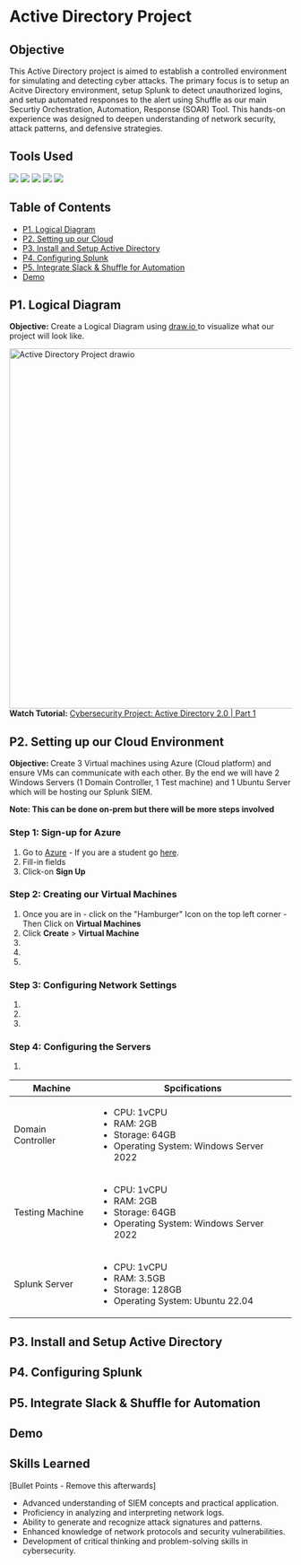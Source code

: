 # Active Directory Project

## Objective
This Active Directory project is aimed to establish a controlled environment for simulating and detecting cyber attacks. The primary focus is to setup an Acitve Directory environment, setup Splunk to detect unauthorized logins, and setup automated responses to the alert using Shuffle as our main Securtiy Orchestration, Automation, Response (SOAR) Tool. This hands-on experience was designed to deepen understanding of network security, attack patterns, and defensive strategies.



## Tools Used
<p>
  <img src="https://img.shields.io/badge/-Splunk-000000?&style=for-the-badge&logo=Splunk&logoColor=white" />
  <img src="https://img.shields.io/badge/-Windows%20Server-737373?&style=for-the-badge&logo=Microsoft&logoColor=white" />
  <img src="https://img.shields.io/badge/-Ubuntu%20Server-E95420?&style=for-the-badge&logo=Ubuntu&logoColor=white" />
  <img src="https://img.shields.io/badge/-Slack-4A154B?&style=for-the-badge&logo=Slack&logoColor=white" />
  <img src="https://img.shields.io/badge/-Azure-0078D4?&style=for-the-badge&logo=Microsoft%20Azure&logoColor=white" />


</p>

## Table of Contents
- <a href="https://github.com/jonasm2-cs/Active-Directory-Project/blob/main/README.md#p1-logical-diagram">P1. Logical Diagram</a>
- <a href="https://github.com/jonasm2-cs/Active-Directory-Project/blob/main/README.md#p2-setting-up-our-cloud">P2. Setting up our Cloud</a>
- <a href="https://github.com/jonasm2-cs/Active-Directory-Project/blob/main/README.md#p3-install-and-setup-active-directory">P3. Install and Setup Active Directory</a>
- <a href="https://github.com/jonasm2-cs/Active-Directory-Project/blob/main/README.md#p4-configuring-splunk">P4. Configuring Splunk</a>
- <a href="https://github.com/jonasm2-cs/Active-Directory-Project/blob/main/README.md#p5-integrate-slack--shuffle-for-automation">P5. Integrate Slack & Shuffle for Automation</a>
- <a href="https://google.com">Demo</a>



## P1. Logical Diagram
<p><b>Objective:</b> Create a Logical Diagram using <a href ="https://app.diagrams.net/">draw.io </a> to visualize what our project will look like.</p>
<img width="1027" height="642" alt="Active Directory Project drawio" src="https://github.com/user-attachments/assets/6511a62c-539d-4b23-9382-dd63854f7ee5" />
<b>Watch Tutorial:</b> <a href="https://www.youtube.com/watch?v=1nX6_Nlly-4&ab_channel=MyDFIR"> Cybersecurity Project: Active Directory 2.0 | Part 1 </a>

## P2. Setting up our Cloud Environment
<p><b>Objective: </b> Create 3 Virtual machines using Azure (Cloud platform) and ensure VMs can communicate with each other. By the end we will have 2 Windows Servers (1 Domain Controller, 1 Test machine) and 1 Ubuntu Server which will be hosting our Splunk SIEM.</p><strong>Note: This can be done on-prem but there will be more steps involved</strong>

### Step 1: Sign-up for Azure
1. Go to [Azure](https://azure.microsoft.com/en-ca/pricing/purchase-options/azure-account) - If you are a student go [here](https://azure.microsoft.com/en-us/free/students).
3. Fill-in fields 
4. Click-on **Sign Up**

### Step 2: Creating our Virtual Machines
1. Once you are in - click on the "Hamburger" Icon on the top left corner - Then Click on **Virtual Machines**
2. Click **Create** > **Virtual Machine**
3. 
4. 
5. 


### Step 3: Configuring Network Settings
1. 
2. 
3. 

### Step 4: Configuring the Servers
1. 
| Machine | Spcifications |
|-------------------|--------------------|
| Domain Controller | <ul><li>CPU: 1vCPU</li><li>RAM: 2GB</li><li>Storage: 64GB</li><li>Operating System: Windows Server 2022</li></ul> |
| Testing Machine   | <ul><li>CPU: 1vCPU</li><li>RAM: 2GB</li><li>Storage: 64GB</li><li>Operating System: Windows Server 2022</li></ul> |
| Splunk Server     | <ul><li>CPU: 1vCPU</li><li>RAM: 3.5GB</li><li>Storage: 128GB</li><li>Operating System: Ubuntu 22.04</li></ul> |

## P3. Install and Setup Active Directory
## P4. Configuring Splunk 
## P5. Integrate Slack & Shuffle for Automation

## Demo

## Skills Learned
[Bullet Points - Remove this afterwards]

- Advanced understanding of SIEM concepts and practical application.
- Proficiency in analyzing and interpreting network logs.
- Ability to generate and recognize attack signatures and patterns.
- Enhanced knowledge of network protocols and security vulnerabilities.
- Development of critical thinking and problem-solving skills in cybersecurity.
